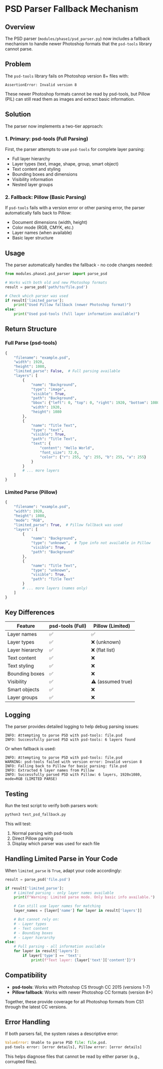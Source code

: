 # PSD Parser Fallback Mechanism

## Overview

The PSD parser (`modules/phase1/psd_parser.py`) now includes a fallback mechanism to handle newer Photoshop formats that the `psd-tools` library cannot parse.

## Problem

The `psd-tools` library fails on Photoshop version 8+ files with:
```
AssertionError: Invalid version 8
```

These newer Photoshop formats cannot be read by psd-tools, but Pillow (PIL) can still read them as images and extract basic information.

## Solution

The parser now implements a two-tier approach:

### 1. Primary: psd-tools (Full Parsing)

First, the parser attempts to use `psd-tools` for complete layer parsing:
- Full layer hierarchy
- Layer types (text, image, shape, group, smart object)
- Text content and styling
- Bounding boxes and dimensions
- Visibility information
- Nested layer groups

### 2. Fallback: Pillow (Basic Parsing)

If `psd-tools` fails with a version error or other parsing error, the parser automatically falls back to Pillow:
- Document dimensions (width, height)
- Color mode (RGB, CMYK, etc.)
- Layer names (when available)
- Basic layer structure

## Usage

The parser automatically handles the fallback - no code changes needed:

```python
from modules.phase1.psd_parser import parse_psd

# Works with both old and new Photoshop formats
result = parse_psd('path/to/file.psd')

# Check which parser was used
if result['limited_parse']:
    print("Used Pillow fallback (newer Photoshop format)")
else:
    print("Used psd-tools (full layer information available)")
```

## Return Structure

### Full Parse (psd-tools)

```python
{
    "filename": "example.psd",
    "width": 1920,
    "height": 1080,
    "limited_parse": False,  # Full parsing available
    "layers": [
        {
            "name": "Background",
            "type": "image",
            "visible": True,
            "path": "Background",
            "bbox": {"left": 0, "top": 0, "right": 1920, "bottom": 1080},
            "width": 1920,
            "height": 1080
        },
        {
            "name": "Title Text",
            "type": "text",
            "visible": True,
            "path": "Title Text",
            "text": {
                "content": "Hello World",
                "font_size": 72.0,
                "color": {"r": 255, "g": 255, "b": 255, "a": 255}
            }
        }
        # ... more layers
    ]
}
```

### Limited Parse (Pillow)

```python
{
    "filename": "example.psd",
    "width": 1920,
    "height": 1080,
    "mode": "RGB",
    "limited_parse": True,  # Pillow fallback was used
    "layers": [
        {
            "name": "Background",
            "type": "unknown",  # Type info not available in Pillow
            "visible": True,
            "path": "Background"
        },
        {
            "name": "Title Text",
            "type": "unknown",
            "visible": True,
            "path": "Title Text"
        }
        # ... more layers (names only)
    ]
}
```

## Key Differences

| Feature | psd-tools (Full) | Pillow (Limited) |
|---------|------------------|------------------|
| Layer names | ✅ | ✅ |
| Layer types | ✅ | ❌ (unknown) |
| Layer hierarchy | ✅ | ❌ (flat list) |
| Text content | ✅ | ❌ |
| Text styling | ✅ | ❌ |
| Bounding boxes | ✅ | ❌ |
| Visibility | ✅ | ⚠️ (assumed true) |
| Smart objects | ✅ | ❌ |
| Layer groups | ✅ | ❌ |

## Logging

The parser provides detailed logging to help debug parsing issues:

```
INFO: Attempting to parse PSD with psd-tools: file.psd
INFO: Successfully parsed PSD with psd-tools: 6 layers found
```

Or when fallback is used:

```
INFO: Attempting to parse PSD with psd-tools: file.psd
WARNING: psd-tools failed with version error: Invalid version 8
INFO: Falling back to Pillow for basic parsing: file.psd
INFO: Extracted 6 layer names from Pillow
INFO: Successfully parsed PSD with Pillow: 6 layers, 1920x1080, mode=RGB (LIMITED PARSE)
```

## Testing

Run the test script to verify both parsers work:

```bash
python3 test_psd_fallback.py
```

This will test:
1. Normal parsing with psd-tools
2. Direct Pillow parsing
3. Display which parser was used for each file

## Handling Limited Parse in Your Code

When `limited_parse` is `True`, adapt your code accordingly:

```python
result = parse_psd('file.psd')

if result['limited_parse']:
    # Limited parsing - only layer names available
    print(f"Warning: Limited parse mode. Only basic info available.")

    # Can still use layer names for matching
    layer_names = [layer['name'] for layer in result['layers']]

    # But cannot rely on:
    # - Layer types
    # - Text content
    # - Bounding boxes
    # - Layer hierarchy
else:
    # Full parsing - all information available
    for layer in result['layers']:
        if layer['type'] == 'text':
            print(f"Text layer: {layer['text']['content']}")
```

## Compatibility

- **psd-tools**: Works with Photoshop CS through CC 2015 (versions 1-7)
- **Pillow fallback**: Works with newer Photoshop CC formats (version 8+)

Together, these provide coverage for all Photoshop formats from CS1 through the latest CC versions.

## Error Handling

If both parsers fail, the system raises a descriptive error:

```python
ValueError: Unable to parse PSD file: file.psd.
psd-tools error: [error details], Pillow error: [error details]
```

This helps diagnose files that cannot be read by either parser (e.g., corrupted files).
